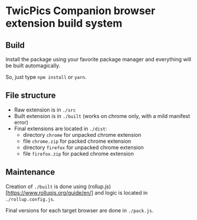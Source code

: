 # TwicPics Companion browser extension build system

## Build

Install the package using your favorite package manager and everything will be built automagically.

So, just type `npm install` or `yarn`.

## File structure

- Raw extension is in `./src`
- Built extension is in `./built` (works on chrome only, with a mild manifest error)
- Final extensions are located in `./dist`:
    - directory `chrome` for unpacked chrome extension
    - file `chrome.zip` for packed chrome extension
    - directory `firefox` for unpacked chrome extension
    - file `firefox.zip` for packed chrome extension

## Maintenance

Creation of `./built` is done using (rollup.js)[https://www.rollupjs.org/guide/en/] and logic is located in `./rollup.config.js`.

Final versions for each target browser are done in `./pack.js`.
